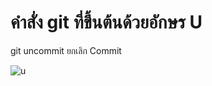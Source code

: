 # คำสั่ง git ที่ขึ้นต้นด้วยอักษร U
git uncommit <commit-hash> ยกเลิก Commit

![u](https://github.com/Siriratda/Git-A-Z-Mission_65030240/assets/144195995/1f17fbc1-4ee5-48c6-8a4e-5cd088ad4c22)
